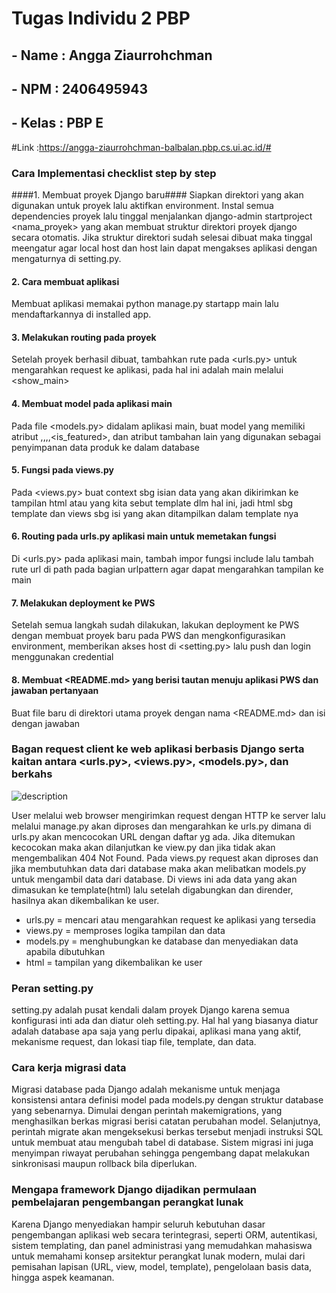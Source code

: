 # Tugas Individu 2 PBP

## - Name : Angga Ziaurrohchman
## - NPM : 2406495943
## - Kelas : PBP E

#Link :https://angga-ziaurrohchman-balbalan.pbp.cs.ui.ac.id/# 

### Cara Implementasi checklist step by step

####1. Membuat proyek Django baru####
Siapkan direktori yang akan digunakan untuk proyek lalu aktifkan environment. Instal semua dependencies proyek lalu tinggal menjalankan django-admin startproject <nama_proyek> yang akan membuat struktur direktori proyek django secara otomatis. Jika struktur direktori sudah selesai dibuat maka tinggal meengatur agar local host dan host lain dapat mengakses aplikasi dengan mengaturnya di setting.py.

#### 2. Cara membuat aplikasi
Membuat aplikasi memakai python manage.py startapp main lalu mendaftarkannya di installed app.

#### 3. Melakukan routing pada proyek
Setelah proyek berhasil dibuat, tambahkan rute pada <urls.py> untuk mengarahkan request ke aplikasi, pada hal ini adalah main melalui <show_main>

#### 4. Membuat model pada aplikasi main 
Pada file <models.py> didalam aplikasi main, buat model <Product> yang memiliki atribut <name>,<price>,<thumbnail>,<category>,<is_featured>, dan atribut tambahan lain yang digunakan sebagai penyimpanan data produk ke dalam database

#### 5. Fungsi pada views.py 
Pada <views.py> buat context sbg isian data yang akan dikirimkan ke tampilan html atau yang kita sebut template dlm hal ini, jadi html sbg template dan views sbg isi yang akan ditampilkan dalam template nya

#### 6. Routing pada urls.py aplikasi main untuk memetakan fungsi 
Di <urls.py> pada aplikasi main, tambah impor fungsi include lalu tambah rute url di path pada bagian urlpattern agar dapat mengarahkan tampilan ke main

#### 7. Melakukan deployment ke PWS 
Setelah semua langkah sudah dilakukan, lakukan deployment ke PWS dengan membuat proyek baru pada PWS dan mengkonfigurasikan environment, memberikan akses host di <setting.py> lalu push dan login menggunakan credential

#### 8. Membuat <README.md> yang berisi tautan menuju aplikasi PWS dan jawaban pertanyaan
Buat file baru di direktori utama proyek dengan nama <README.md> dan isi dengan jawaban

### Bagan request client ke web aplikasi berbasis Django serta kaitan antara <urls.py>, <views.py>, <models.py>, dan berkahs <html>
![description](https://drive.google.com/uc?export=view&id=1S2qUuFF2JsCjEW5vKEQsRgYrPFK1sa40)

User melalui web browser mengirimkan request dengan HTTP ke server lalu melalui manage.py akan diproses dan mengarahkan ke urls.py dimana di urls.py akan mencocokan URL dengan daftar yg ada. Jika ditemukan kecocokan maka akan dilanjutkan ke view.py dan jika tidak akan mengembalikan 404 Not Found. Pada views.py request akan diproses dan jika membutuhkan data dari database maka akan melibatkan models.py untuk mengambil data dari database. Di views ini ada data yang akan dimasukan ke template(html) lalu setelah digabungkan dan dirender, hasilnya akan dikembalikan ke user.

- urls.py = mencari atau mengarahkan request ke aplikasi yang tersedia
- views.py = memproses logika tampilan dan data
- models.py = menghubungkan ke database dan menyediakan data apabila dibutuhkan
- html = tampilan yang dikembalikan ke user

### Peran setting.py
setting.py adalah pusat kendali dalam proyek Django karena semua konfigurasi inti ada dan diatur oleh setting.py. Hal hal yang biasanya diatur adalah database apa saja yang perlu dipakai, aplikasi mana yang aktif, mekanisme request, dan lokasi tiap file, template, dan data. 

### Cara kerja migrasi data
Migrasi database pada Django adalah mekanisme untuk menjaga konsistensi antara definisi model pada models.py dengan struktur database yang sebenarnya. Dimulai dengan perintah makemigrations, yang menghasilkan berkas migrasi berisi catatan perubahan model. Selanjutnya, perintah migrate akan mengeksekusi berkas tersebut menjadi instruksi SQL untuk membuat atau mengubah tabel di database. Sistem migrasi ini juga menyimpan riwayat perubahan sehingga pengembang dapat melakukan sinkronisasi maupun rollback bila diperlukan.

### Mengapa framework Django dijadikan permulaan pembelajaran pengembangan perangkat lunak
Karena Django menyediakan hampir seluruh kebutuhan dasar pengembangan aplikasi web secara terintegrasi, seperti ORM, autentikasi, sistem templating, dan panel administrasi yang memudahkan mahasiswa  untuk memahami konsep arsitektur perangkat lunak modern, mulai dari pemisahan lapisan (URL, view, model, template), pengelolaan basis data, hingga aspek keamanan. 